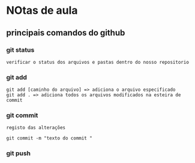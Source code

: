 # NOtas de aula
## principais comandos do github
### git status
    verificar o status dos arquivos e pastas dentro do nosso repositorio
### git add
    git add [caminho do arquivo] => adiciona o arquivo especificado
    git add . => adiciona todos os arquivos modificados na esteira de commit
### git commit
    registo das alterações 

    git commit -m "texto do commit "

### git push 



     